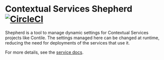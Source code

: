 # Contextual Services Shepherd [![CircleCI](https://dl.circleci.com/status-badge/img/gh/mozilla-services/consvc-shepherd/tree/main.svg?style=shield)](https://dl.circleci.com/status-badge/redirect/gh/mozilla-services/consvc-shepherd/tree/main)

Shepherd is a tool to manage dynamic settings for Contextual Services projects like Contile. 
The settings managed here can be changed at runtime, reducing the need for deployments of the services that use it.

For more details, see
the [service docs](https://mozilla-services.github.io/consvc-shepherd).